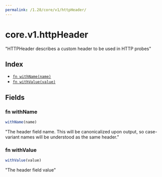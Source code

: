 ```yaml
---
permalink: /1.28/core/v1/httpHeader/
---
```


# core.v1.httpHeader

"HTTPHeader describes a custom header to be used in HTTP probes"

## Index

* [`fn withName(name)`](#fn-withname)
* [`fn withValue(value)`](#fn-withvalue)

## Fields

### fn withName

```ts
withName(name)
```

"The header field name. This will be canonicalized upon output, so case-variant names will be understood as the same header."

### fn withValue

```ts
withValue(value)
```

"The header field value"